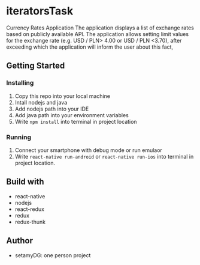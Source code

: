 # iteratorsTask
Currency Rates Application
The application displays a list of exchange rates based on publicly available API.
The application allows setting limit values ​​for the exchange rate (e.g. USD / PLN> 4.00 or USD / PLN <3.70), after exceeding which the application will inform the user about this fact,

## Getting Started

### Installing
1. Copy this repo into your local machine
2. Intall nodejs and java
3. Add nodejs path into your IDE
4. Add java path into your environment variables
4. Write `npm install` into terminal in project location

### Running
1. Connect your smartphone with debug mode or run emulaor
2. Write `react-native run-android` or `react-native run-ios` into terminal in project location.


## Build with
- react-native
- nodejs
- react-redux
- redux
- redux-thunk

## Author
 - setamyDG: one person project
